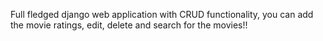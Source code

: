 Full fledged django web application with CRUD functionality, you can add the movie ratings, edit, delete and search for the movies!!
